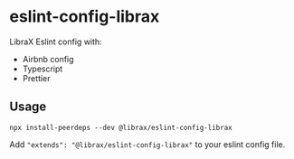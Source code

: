 # eslint-config-librax

LibraX Eslint config with:

- Airbnb config
- Typescript
- Prettier

## Usage

```
npx install-peerdeps --dev @librax/eslint-config-librax
```

Add `"extends": "@librax/eslint-config-librax"` to your eslint config file.
